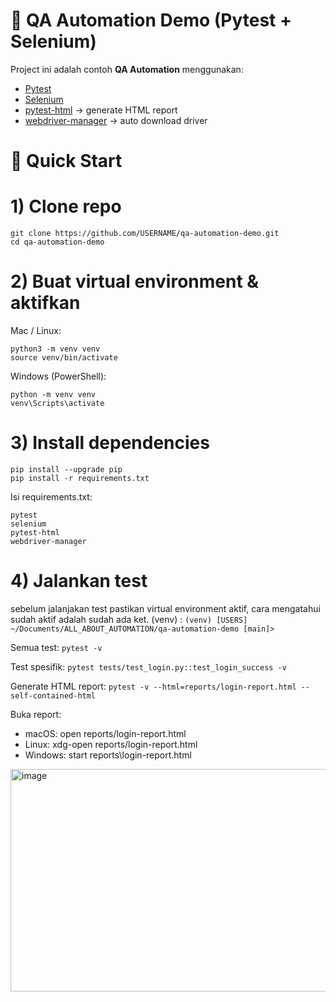 # 🧪 QA Automation Demo (Pytest + Selenium)

Project ini adalah contoh **QA Automation** menggunakan:
- [Pytest](https://docs.pytest.org/)
- [Selenium](https://www.selenium.dev/)
- [pytest-html](https://pypi.org/project/pytest-html/) → generate HTML report
- [webdriver-manager](https://github.com/SergeyPirogov/webdriver_manager) → auto download driver

# 🚀 Quick Start

# 1) Clone repo
```
git clone https://github.com/USERNAME/qa-automation-demo.git
cd qa-automation-demo
```

# 2) Buat virtual environment & aktifkan
Mac / Linux:
```
python3 -m venv venv
source venv/bin/activate
```

Windows (PowerShell):
```
python -m venv venv
venv\Scripts\activate
```

# 3) Install dependencies
```
pip install --upgrade pip
pip install -r requirements.txt
```
Isi requirements.txt:
```
pytest
selenium
pytest-html
webdriver-manager
```

# 4) Jalankan test
sebelum jalanjakan test pastikan virtual environment aktif, cara mengatahui sudah aktif adalah sudah ada ket. (venv) :
`(venv) [USERS] ~/Documents/ALL_ABOUT_AUTOMATION/qa-automation-demo [main]> `

Semua test:
`pytest -v`

Test spesifik:
`pytest tests/test_login.py::test_login_success -v`

Generate HTML report:
`pytest -v --html=reports/login-report.html --self-contained-html`

Buka report:
- macOS: open reports/login-report.html
- Linux: xdg-open reports/login-report.html
- Windows: start reports\login-report.html

<img width="797" height="356" alt="image" src="https://github.com/user-attachments/assets/3c8ae385-8829-4cee-b6e7-8defec1b55a5" />

